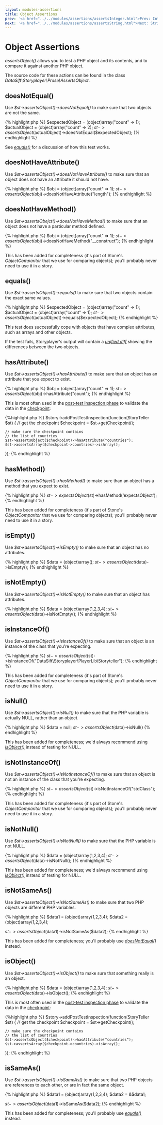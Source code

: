 ```yaml
---
layout: modules-assertions
title: Object Assertions
prev: '<a href="../../modules/assertions/assertsInteger.html">Prev: Integer Assertions</a>'
next: '<a href="../../modules/assertions/assertsString.html">Next: String Assertions</a>'
---
```


# Object Assertions

_assertsObject()_ allows you to test a PHP object and its contents, and to compare it against another PHP object.

The source code for these actions can be found in the class _DataSift\Storyplayer\Prose\AssertsObject_.

## doesNotEqual()

Use _$st->assertsObject()->doesNotEqual()_ to make sure that two objects are not the same.

{% highlight php %}
$expectedObject = (object)array("count" => 1);
$actualObject   = (object)array("count" => 2);
$st->assertsObject($actualObject)->doesNotEqual($expectedObject);
{% endhighlight %}

See _[equals()](#equals)_ for a discussion of how this test works.

## doesNotHaveAttribute()

Use _$st->assertsObject()->doesNotHaveAttribute()_ to make sure that an object does not have an attribute it should not have.

{% highlight php %}
$obj = (object)array("count" => 1);
$st->assertsObject($obj)->doesNotHaveAttribute("length");
{% endhighlight %}

## doesNotHaveMethod()

Use _$st->assertsObejct()->doesNotHaveMethod()_ to make sure that an object does not have a particular method defined.

{% highlight php %}
$obj = (object)array("count" => 1);
$st->assertsObject($obj)->doesNotHaveMethod("__construct");
{% endhighlight %}

This has been added for completeness (it's part of Stone's _ObjectComparitor_ that we use for comparing objects); you'll probably never need to use it in a story.

## equals()

Use _$st->assertsObject()->equals()_ to make sure that two objects contain the exact same values.

{% highlight php %}
$expectedObject = (object)array("count" => 1);
$actualObject   = (object)array("count" => 1);
$st->assertsObject($actualObject)->equals($expectedObject);
{% endhighlight %}

This test does successfully cope with objects that have complex attributes, such as arrays and other objects.

If the test fails, Storyplayer's output will contain a _[unified diff](http://en.wikipedia.org/wiki/Diff#Unified_format)_ showing the differences between the two objects.

## hasAttribute()

Use _$st->assertsObject()->hasAttribute()_ to make sure that an object has an attribute that you expect to exist.

{% highlight php %}
$obj = (object)array("count" => 1);
$st->assertsObject($obj)->hasAttribute("count");
{% endhighlight %}

This is most often used in the [post-test inspection phase](../../stories/post-test-inspection.html) to validate the data in the [checkpoint](../../stories/the-checkpoint.html):

{%highlight php %}
$story->addPostTestInspection(function(StoryTeller $st) {
    // get the checkpoint
    $checkpoint = $st->getCheckpoint();

    // make sure the checkpoint contains
    // the list of countries
    $st->assertsObject($checkpoint)->hasAttribute("countries");
    $st->assertsArray($checkpoint->countries)->isArray();
});
{% endhighlight %}

## hasMethod()

Use _$st->assertsObject()->hasMethod()_ to make sure than an object has a method that you expect to exist.

{% highlight php %}
$st->expectsObject($st)->hasMethod('expectsObject');
{% endhighlight %}

This has been added for completeness (it's part of Stone's _ObjectComparitor_ that we use for comparing objects); you'll probably never need to use it in a story.

## isEmpty()

Use _$st->assertsObject()->isEmpty()_ to make sure that an object has no attributes.

{% highlight php %}
$data = (object)array();
$st->assertsObject($data)->isEmpty();
{% endhighlight %}

## isNotEmpty()

Use _$st->assertsObject()->isNotEmpty()_ to make sure that an object has attributes.

{% highlight php %}
$data = (object)array(1,2,3,4);
$st->assertsObject($data)->isNotEmpty();
{% endhighlight %}

## isInstanceOf()

Use _$st->assertsObject()->isInstanceOf()_ to make sure that an object is an instance of the class that you're expecting.

{% highlight php %}
$st->assertsObject($st)->isInstanceOf("DataSift\Storyplayer\PlayerLib\Storyteller");
{% endhighlight %}

This has been added for completeness (it's part of Stone's _ObjectComparitor_ that we use for comparing objects); you'll probably never need to use it in a story.

## isNull()

Use _$st->assertsObject()->isNull()_ to make sure that the PHP variable is actually NULL, rather than an object.

{% highlight php %}
$data = null;
$st->assertsObject($data)->isNull()
{% endhighlight %}

This has been added for completeness; we'd always recommend using _[isObject()](#isobject)_ instead of testing for NULL.

## isNotInstanceOf()

Use _$st->assertsObject()->isNotInstanceOf()_ to make sure that an object is not an instance of the class that you're expecting.

{% highlight php %}
$st->assertsObject($st)->isNotInstanceOf("stdClass");
{% endhighlight %}

This has been added for completeness (it's part of Stone's _ObjectComparitor_ that we use for comparing objects); you'll probably never need to use it in a story.

## isNotNull()

Use _$st->assertsObject()->isNotNull()_ to make sure that the PHP variable is not NULL.

{% highlight php %}
$data = (object)array(1,2,3,4);
$st->assertsObject($data)->isNotNull();
{% endhighlight %}

This has been added for completeness; we'd always recommend using _[isObject()](#isobject)_ instead of testing for NULL.

## isNotSameAs()

Use _$st->assertsObject()->isNotSameAs()_ to make sure that two PHP objects are different PHP variables.

{% highlight php %}
$data1 = (object)array(1,2,3,4);
$data2 = (object)array(1,2,3,4);

$st->assertsObject($data1)->isNotSameAs($data2);
{% endhighlight %}

This has been added for completeness; you'll probably use _[doesNotEqual()](#doesnotequal)_ instead.

## isObject()

Use _$st->assertsObject()->isObject()_ to make sure that something really is an object.

{% highlight php %}
$data = (object)array(1,2,3,4);
$st->assertsObject($data)->isObject();
{% endhighlight %}

This is most often used in the [post-test inspection phase](../../stories/post-test-inspection.html) to validate the data in the [checkpoint](../../stories/the-checkpoint.html):

{%highlight php %}
$story->addPostTestInspection(function(StoryTeller $st) {
    // get the checkpoint
    $checkpoint = $st->getCheckpoint();

    // make sure the checkpoint contains
    // the list of countries
    $st->assertsObject($checkpoint)->hasAttribute("countries");
    $st->assertsArray($checkpoint->countries)->isArray();
});
{% endhighlight %}

## isSameAs()

Use _$st->assertsObject()->isSameAs()_ to make sure that two PHP objects are references to each other, or are in fact the same object.

{% highlight php %}
$data1 = (object)array(1,2,3,4);
$data2 = &$data1;

$st->assertsObject($data1)->isSameAs($data2);
{% endhighlight %}

This has been added for completeness; you'll probably use _[equals()](#equals)_ instead.